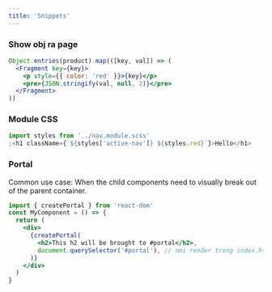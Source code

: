```yaml
---
title: 'Snippets'
---
```


### Show obj ra page

```jsx
Object.entries(product).map(([key, val]) => (
  <Fragment key={key}>
    <p style={{ color: 'red' }}>{key}</p>
    <pre>{JSON.stringify(val, null, 2)}</pre>
  </Fragment>
))
```

### Module CSS

```jsx
import styles from '../nav.module.scss'
;<h1 className={`${styles['active-nav']} ${styles.red}`}>Hello</h1>
```

### Portal

Common use case: When the child components need to visually break out of the parent container.

```jsx
import { createPortal } from 'react-dom'
const MyComponent = () => {
  return (
    <div>
      {createPortal(
        <h2>This h2 will be brought to #portal</h2>,
        document.querySelector('#portal'), // nơi render trong index.html
      )}
    </div>
  )
}
```
